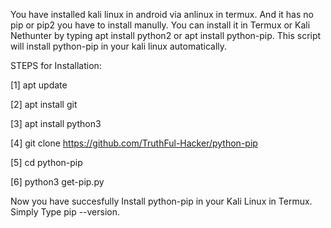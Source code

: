 You have installed kali linux in android via anlinux in termux. And it has no pip or pip2 you have to install manully. You can install it in Termux or Kali Nethunter by typing apt install python2 or apt install python-pip.
This script will install python-pip in your kali linux automatically.

STEPS for Installation:

[1] apt update

[2] apt install git

[3] apt install python3

[4] git clone https://github.com/TruthFul-Hacker/python-pip

[5] cd python-pip

[6] python3 get-pip.py


Now you have succesfully Install python-pip in your Kali Linux in Termux. Simply Type pip --version.
